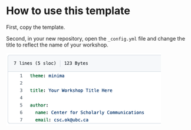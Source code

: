 # How to use this template

First, copy the template.

Second, in your new repository, open the `_config.yml` file and change the title to reflect the name of your workshop.

![](_delete/config-update.png)
